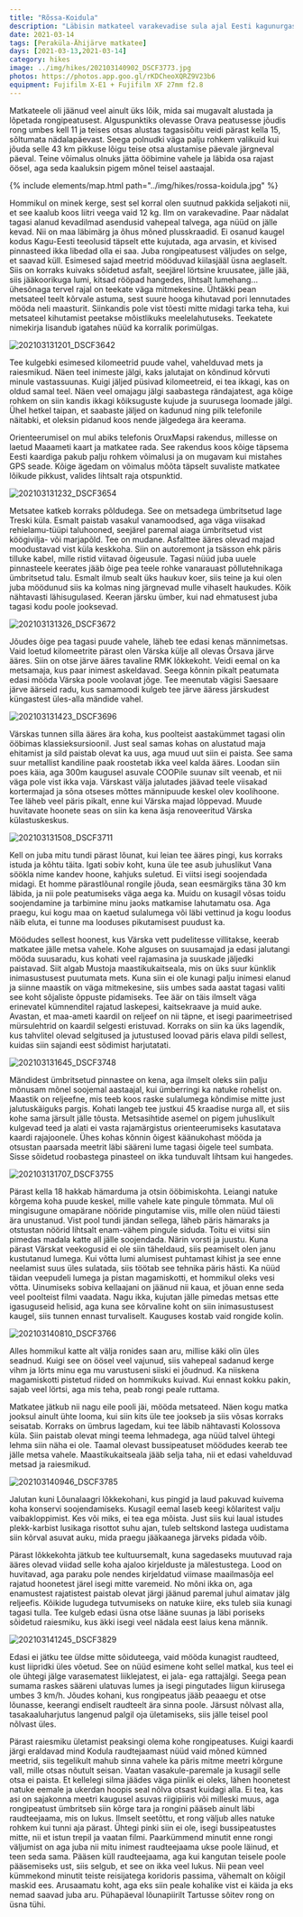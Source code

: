 ```yaml
---
title: "Rõssa-Koidula"
description: "Läbisin matkateel varakevadise sula ajal Eesti kagunurgas kulgeva lõigu."
date: 2021-03-14
tags: [Peraküla-Ähijärve matkatee]
days: [2021-03-13,2021-03-14]
category: hikes
image: ../img/hikes/202103140902_DSCF3773.jpg
photos: https://photos.app.goo.gl/rKDCheoXQRZ9V23b6
equipment: Fujifilm X-E1 + Fujifilm XF 27mm f2.8
---
```


Matkateele oli jäänud veel ainult üks lõik, mida sai mugavalt alustada ja lõpetada rongipeatusest. Alguspunktiks olevasse Orava peatusesse jõudis rong umbes kell 11 ja teises otsas alustas tagasisõitu veidi pärast kella 15, sõltumata nädalapäevast. Seega polnudki väga palju rohkem valikuid kui jõuda selle 43 km pikkuse lõigu teise otsa alustamise päevale järgneval päeval. Teine võimalus olnuks jätta ööbimine vahele ja läbida osa rajast öösel, aga seda kaaluksin pigem mõnel teisel aastaajal.

{% include elements/map.html path="../img/hikes/rossa-koidula.jpg" %}

Hommikul on minek kerge, sest sel korral olen suutnud pakkida seljakoti nii, et see kaalub koos liitri veega vaid 12 kg. Ilm on varakevadine. Paar nädalat tagasi alanud kevadilmad asendusid vahepeal talvega, aga nüüd on jälle kevad. Nii on maa läbimärg ja õhus mõned plusskraadid. Ei osanud kaugel kodus Kagu-Eesti teeolusid täpselt ette kujutada, aga arvasin, et kivised pinnasteed ikka libedad olla ei saa. Juba rongipeatusest väljudes on selge, et saavad küll. Esimesed sajad meetrid mööduvad kiilasjääl üsna aeglaselt. Siis on korraks kuivaks sõidetud asfalt, seejärel lörtsine kruusatee, jälle jää, siis jääkoorikuga lumi, kitsad rööpad hangedes, lihtsalt lumehang... ühesõnaga tervel rajal on teekate väga mitmekesine. Ühtäkki pean metsateel teelt kõrvale astuma, sest suure hooga kihutavad pori lennutades mööda neli maasturit. Siinkandis pole vist tõesti mitte midagi tarka teha, kui metsateel kihutamist peetakse mõistlikuks meelelahutuseks. Teekatete nimekirja lisandub igatahes nüüd ka korralik porimülgas. 

![202103131201_DSCF3642](../img/hikes/202103131201_DSCF3642.jpg)

Tee kulgebki esimesed kilomeetrid puude vahel, vahelduvad mets ja raiesmikud. Näen teel inimeste jälgi, kaks jalutajat on kõndinud kõrvuti minule vastassuunas. Kuigi jäljed püsivad kilomeetreid, ei tea ikkagi, kas on oldud samal teel. Näen veel omajagu jälgi saabastega rändajatest, aga kõige rohkem on siin kandis ikkagi kõiksuguste kujude ja suurusega loomade jälgi. Ühel hetkel taipan, et saabaste jäljed on kadunud ning pilk telefonile näitabki, et oleksin pidanud koos nende jälgedega ära keerama. 

Orienteerumisel on mul abiks telefonis OruxMapsi rakendus, millesse on laetud Maaameti kaart ja matkatee rada. See rakendus koos kõige täpsema Eesti kaardiga pakub palju rohkem võimalusi ja on mugavam kui mistahes GPS seade. Kõige ägedam on võimalus mõõta täpselt suvaliste matkatee lõikude pikkust, valides lihtsalt raja otspunktid.

![202103131232_DSCF3654](../img/hikes/202103131232_DSCF3654.jpg)

Metsatee katkeb korraks põldudega. See on metsadega ümbritsetud lage Treski küla. Esmalt paistab vasakul vanamoodsed, aga väga viisakad rehielamu-tüüpi taluhooned, seejärel paremal aiaga ümbritsetud vist köögivilja- või marjapõld. Tee on mudane. Asfalttee ääres olevad majad moodustavad vist küla keskkoha. Siin on autoremont ja tsässon ehk päris tilluke kabel, mille ristid viitavad õigeusule. Tagasi nüüd juba uuele pinnasteele keerates jääb õige pea teele rohke vanarauast põllutehnikaga ümbritsetud talu. Esmalt ilmub sealt üks haukuv koer, siis teine ja kui olen juba möödunud siis ka kolmas ning järgnevad mulle vihaselt haukudes. Kõik nähtavasti lähisugulased. Keeran järsku ümber, kui nad ehmatusest  juba tagasi kodu poole jooksevad.

![202103131326_DSCF3672](../img/hikes/202103131326_DSCF3672.jpg)

Jõudes õige pea tagasi puude vahele, läheb tee edasi kenas männimetsas. Vaid loetud kilomeetrite pärast olen Värska külje all olevas Õrsava järve ääres. Siin on otse järve ääres tavaline RMK lõkkekoht. Veidi eemal on ka metsamaja, kus paar inimest askeldavad. Seega kõnnin pikalt peatumata edasi mööda Värska poole voolavat jõge. Tee meenutab vägisi Saesaare järve äärseid radu, kus samamoodi kulgeb tee järve ääress järskudest küngastest üles-alla mändide vahel.

![202103131423_DSCF3696](../img/hikes/202103131423_DSCF3696.jpg)

Värskas tunnen silla ääres ära koha, kus poolteist aastakümmet tagasi olin ööbimas klassieksursioonil. Just seal samas kohas on alustatud maja ehitamist ja sild paistab olevat ka uus, aga muud uut siin ei paista. See sama suur metallist kandiline paak roostetab ikka veel kalda ääres. Loodan siin poes käia, aga 300m kaugusel asuvale COOPile suunav silt veenab, et nii väga pole vist ikka vaja. Värskast välja jalutades jäävad teele viisakad kortermajad ja sõna otseses mõttes männipuude keskel olev koolihoone. Tee läheb veel päris pikalt, enne kui Värska majad lõppevad. Muude huvitavate hoonete seas on siin ka kena äsja renoveeritud Värska külastuskeskus.

![202103131508_DSCF3711](../img/hikes/202103131508_DSCF3711.jpg)

Kell on juba mitu tundi pärast lõunat, kui leian tee ääres pingi, kus korraks istuda ja kõhtu täita. Igati sobiv koht, kuna üle tee asub juhuslikut Vana söökla nime kandev hoone, kahjuks suletud. Ei viitsi isegi soojendada midagi. Et homme pärastlõunal rongile jõuda, sean eesmärgiks täna 30 km läbida, ja nii pole peatumiseks väga aega ka. Muidu on kusagil võsas toidu soojendamine ja tarbimine minu jaoks matkamise lahutamatu osa. Aga praegu, kui kogu maa on kaetud sulalumega või läbi vettinud ja kogu loodus näib eluta, ei tunne ma looduses pikutamisest puudust ka.

Möödudes sellest hoonest, kus Värska vett pudelitesse villitakse, keerab matkatee jälle metsa vahele. Kohe alguses on suusamajad ja edasi jalutangi mööda suusaradu, kus kohati veel rajamasina ja suuskade jäljedki paistavad. Siit algab Mustoja maastikukaitseala, mis on üks suur künklik inimasustusest puutumata mets. Kuna siin ei ole kunagi palju inimesi elanud ja siinne maastik on väga mitmekesine, siis umbes sada aastat tagasi valiti see koht sõjaliste õppuste pidamiseks. Tee äär on täis ilmselt väga erinevatel kümnenditel rajatud laskepesi, kaitsekraave ja muid auke. Avastan, et maa-ameti kaardil on reljeef on nii täpne, et isegi paarimeetrised mürsulehtrid on kaardil selgesti eristuvad. Korraks on siin ka üks lagendik, kus tahvlitel olevad selgitused ja jutustused loovad päris elava pildi sellest, kuidas siin sajandi eest sõdimist harjutatati. 

![202103131645_DSCF3748](../img/hikes/202103131645_DSCF3748.jpg)

Mändidest ümbritsetud pinnastee on kena, aga ilmselt oleks siin palju mõnusam mõnel soojemal aastaajal, kui ümberringi ka natuke rohelist on. Maastik on reljeefne, mis teeb koos raske sulalumega kõndimise mitte just jalutuskäiguks pargis. Kohati langeb tee justkui 45 kraadise nurga all, et siis kohe sama järsult jälle tõusta. Metsasihtide asemel on pigem juhuslikult kulgevad teed ja alati ei vasta rajamärgistus orienteerumiseks kasutatava kaardi rajajoonele. Ühes kohas kõnnin õigest käänukohast mööda ja otsustan paarsada meetrit läbi sääreni lume tagasi õigele teel sumbata. Sisse sõidetud roobastega pinasteel on ikka tunduvalt lihtsam kui hangedes.

![202103131707_DSCF3755](../img/hikes/202103131707_DSCF3755.jpg)

Pärast kella 18 hakkab hämarduma ja otsin ööbimiskohta. Leiangi natuke kõrgema koha puude keskel, mille vahele kate pingule tõmmata. Mul oli mingisugune omapärane nööride pingutamise viis, mille olen nüüd täiesti ära unustanud. Vist pool tundi jändan sellega, läheb päris hämaraks ja otstustan nöörid lihtsalt enam-vähem pingule siduda. Toitu ei viitsi siin pimedas madala katte all jälle soojendada. Närin vorsti ja juustu. Kuna pärast Värskat veekogusid ei ole siin täheldaud, siis peamiselt olen janu kustutanud lumega. Kui võtta lumi alumisest puhtamast kihist ja see enne neelamist suus üles sulatada, siis töötab see tehnika päris hästi. Ka nüüd täidan veepudeli lumega ja pistan magamiskotti, et hommikul oleks vesi võtta. Uinumiseks sobiva kellaajani on jäänud nii kaua, et jõuan enne seda veel poolteist filmi vaadata. Nagu ikka, kujutan jälle pimedas metsas ette igasuguseid helisid, aga kuna see kõrvaline koht on siin inimasustusest kaugel, siis tunnen ennast turvaliselt. Kauguses kostab vaid rongide kolin.

![202103140810_DSCF3766](../img/hikes/202103140810_DSCF3766.jpg)

Alles hommikul katte alt välja ronides saan aru, millise käki olin üles seadnud. Kuigi see on öösel veel vajunud, siis vahepeal sadanud kerge vihm ja lörts minu ega mu varustuseni siiski ei jõudnud. Ka niiskena magamiskotti pistetud riided on hommikuks kuivad. Kui ennast kokku pakin, sajab veel lörtsi, aga mis teha, peab rongi peale ruttama.

Matkatee jätkub nii nagu eile pooli jäi, mööda metsateed. Näen kogu matka jooksul  ainult ühte looma, kui siin kits üle tee jookseb ja siis võsas korraks seisatab. Korraks on ümbrus lagedam, kui tee läbib nähtavasti Kolossova küla. Siin paistab olevat mingi teema lehmadega, aga nüüd talvel ühtegi lehma siin näha ei ole. Taamal olevast bussipeatuset möödudes keerab tee jälle metsa vahele. Maastikukaitseala jääb selja taha, nii et edasi vahelduvad metsad ja raiesmikud. 

![202103140946_DSCF3785](../img/hikes/202103140946_DSCF3785.jpg)

Jalutan kuni Lõunalaagri lõkkekohani, kus pingid ja laud pakuvad kuivema koha konservi soojendamiseks. Kusagil eemal laseb keegi kõlaritest valju vaibakloppimist. Kes või miks, ei tea ega mõista. Just siis kui laual istudes plekk-karbist lusikaga risottot suhu ajan, tuleb seltskond lastega uudistama siin kõrval asuvat auku, mida praegu jääkaanega järveks pidada võib. 

Pärast lõkkekohta jätkub tee kultuursemalt, kuna sagedaseks muutuvad raja ääres olevad viidad selle koha ajaloo kirjelduste ja mälestustega. Lood on huvitavad, aga paraku pole nendes kirjeldatud viimase maailmasõja eel rajatud hoonetest järel isegi mitte varemeid. No mõni ikka on, aga enamustest rajatistest paistab olevat järgi jäänud paremal juhul aimatav jälg reljeefis. Kõikide lugudega tutvumiseks on natuke kiire, eks tuleb siia kunagi tagasi tulla. Tee kulgeb edasi üsna otse lääne suunas ja läbi poriseks sõidetud raiesmiku, kus äkki isegi veel nädala eest laius kena männik.

![202103141245_DSCF3829](../img/hikes/202103141245_DSCF3829.jpg)

Edasi ei jätku tee üldse mitte sõiduteega, vaid mööda kunagist raudteed, kust liipridki üles võetud. See on nüüd esimene koht sellel matkal, kus teel ei ole ühtegi jälge varasematest liiklejatest, ei jala- ega rattajälgi. Seega pean sumama raskes sääreni ulatuvas lumes ja isegi pingutades liigun kiirusega umbes 3 km/h. Jõudes kohani, kus rongipeatus jääb peaaegu et otse lõunasse, keerangi endiselt raudteelt ära sinna poole. Järsust nõlvast alla, tasakaaluharjutus langenud palgil oja ületamiseks, siis jälle teisel pool nõlvast üles. 

Pärast raiesmiku ületamist peaksingi olema kohe rongipeatuses. Kuigi kaardi järgi eraldavad mind Kodula raudtejaamast nüüd vaid mõned kümned meetrid, siis tegelikult mahub sinna vahele ka päris mitme meetri kõrgune vall, mille otsas nõutult seisan. Vaatan vasakule-paremale ja kusagil selle otsa ei paista. Et kellelegi silma jäädes väga piinlik ei oleks, lähen hoonetest natuke eemale ja ukerdan hoopis seal nõlva otsast kuidagi alla. Ei tea, kas asi on sajakonna meetri kaugusel asuvas riigipiiris või milleski muus, aga rongipeatust ümbritseb siin kõrge tara ja rongini pääseb ainult läbi raudteejaama, mis on lukus. Ilmselt seetõttu, et rong väljub alles natuke rohkem kui tunni aja pärast. Ühtegi pinki siin ei ole, isegi bussipeatustes mitte, nii et istun trepil ja vaatan filmi. Paarkümmend minutit enne rongi väljumist on aga juba nii mitu inimest raudteejaama ukse poole läinud, et teen seda sama. Pääsen küll raudteejaama, aga kui kangutan teisele poole pääsemiseks ust, siis selgub, et see on ikka veel lukus. Nii pean veel kümmekond minutit teiste reisijatega koridoris passima, vähemalt on kõigil maskid ees. Arusaamatu koht, aga eks siin peale kohalike vist ei käida ja eks nemad saavad juba aru. Pühapäeval lõunapiirilt Tartusse sõitev rong on üsna tühi.
